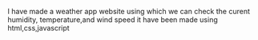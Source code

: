 I have made a weather app website using which we can check the curent humidity, temperature,and wind speed 
it have been made using html,css,javascript
